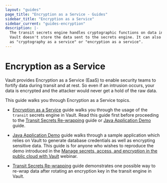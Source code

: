 ```yaml
---
layout: "guides"
page_title: "Encryption as a Service - Guides"
sidebar_title: "Encryption as a Service"
sidebar_current: "guides-encryption"
description: |-
  The transit secrets engine handles cryptographic functions on data in-transit.
  Vault doesn't store the data sent to the secrets engine. It can also be viewed
  as "cryptography as a service" or "encryption as a service".
---
```


# Encryption as a Service

Vault provides Encryption as a Service (EaaS) to enable security teams to
fortify data during transit and at rest. So even if an intrusion occurs, your
data is encrypted and the attacker would never get a hold of the raw data.

This guide walks you through Encryption as a Service topics.

- [Encryption as a Service](/guides/encryption/transit.html) guide walks you
through the usage of the `transit` secrets engine in Vault.
Read this guide first before proceeding to the [Transit Secrets
Re-wrapping](/guides/encryption/transit-rewrap.html) guide or [Java Application
Demo](/guides/encryption/spring-demo.html) guide.

- [Java Application Demo](/guides/encryption/spring-demo.html) guide walks
through a sample application which relies on Vault to generate database
credentials as well as encrypting sensitive data.  This guide is for anyone who
wishes to reproduce the demo introduced in
the [Manage secrets, access, and encryption in the public cloud with Vault](https://www.hashicorp.com/resources/solutions-engineering-webinar-series-episode-2-vault)
webinar.

- [Transit Secrets Re-wrapping](/guides/encryption/transit-rewrap.html) guide
demonstrates one possible way to re-wrap data after rotating an encryption key
in the transit engine in Vault.
